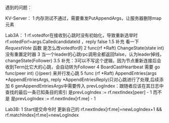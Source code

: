 遇到的问题：

KV-Server：
1 内存测试不通过，需要重发PutAppendArgs，让服务器删除map元素

Lab3A：
1 rf.votedfor在接收到心跳时没有初始化，导致重新选举时rf.votedFor!=args.CalledcandidateId ，reply false
    1.5 补充 看一下 *RequestVote* 函数 是怎么改votedfor的
2 func(rf *Raft) ChangeState(state int)没有重置定时器
3 当一个leader的心跳rpc调用全都返回false，认为leader掉线，changeState(Follower)
    3.5 补充：3可以不写这个逻辑，因为节点重新连接后会收到Term比它大的心跳，会自动转为Follower
4 BoardCastHeartbeat 需要 go func(peer int) {}(peer) 来并行发心跳
5 func (rf *Raft) AppendEntries(args *AppendEntriesArgs, reply *AppendEntriesReply)只对心跳进行了处理,后续添加
6 genAppendEntriesArgs中需要传入 prevLogIndex：跟随者应该在其日志中查找的最后一条已知条目的索引 
  是prevLogIndex := rf.nextIndex[peer] - 1 而不是 是prevLogIndex := rf.nextIndex[rf.me] - 1

Lab3B:
1 Start提交命令时 更新自己的 rf.nextIndex[rf.me]=newLogIndex+1 && rf.matchIndex[rf.me]=newLogIndex
